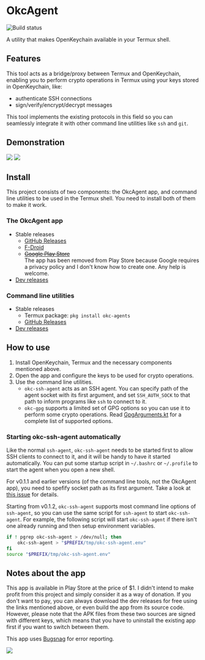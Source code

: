 # OkcAgent

![Build status](https://github.com/DDoSolitary/OkcAgent/workflows/.github/workflows/build.yml/badge.svg)

A utility that makes OpenKeychain available in your Termux shell.

## Features

This tool acts as a bridge/proxy between Termux and OpenKeychain, enabling you to perform crypto operations in Termux using your keys stored in OpenKeychain, like:

- authenticate SSH connections
- sign/verify/encrypt/decrypt messages

This tool implements the existing protocols in this field so you can seamlessly integrate it with other command line utilities like `ssh` and `git`.

## Demonstration

![](https://i.ibb.co/xsSP7X7/okc-ssh-agent-demo.gif)
![](https://i.ibb.co/DYFcYqD/okc-gpg-demo.gif)

## Install

This project consists of two components: the OkcAgent app, and command line utilities to be used in the Termux shell. You need to install both of them to make it work.

### The OkcAgent app

- Stable releases
  - [GitHub Releases](https://github.com/DDoSolitary/OkcAgent/releases)
  - [F-Droid](https://f-droid.org/packages/org.ddosolitary.okcagent/)
  - <del>[Google Play Store](https://play.google.com/store/apps/details?id=org.ddosolitary.okcagent)</del>  
    The app has been removed from Play Store because Google requires a privacy policy and I don't know how to create one. Any help is welcome.
- [Dev releases](https://ddosolitary-builds.sourceforge.io/OkcAgent/)

### Command line utilities

- Stable releases
  - Termux package: `pkg install okc-agents`
  - [GitHub Releases](https://github.com/DDoSolitary/okc-agents/releases)
- [Dev releases](https://ddosolitary-builds.sourceforge.io/okc-agents/)

## How to use

1. Install OpenKeychain, Termux and the necessary components mentioned above.
2. Open the app and configure the keys to be used for crypto operations.
3. Use the command line utilities.
    - `okc-ssh-agent` acts as an SSH agent. You can specify path of the agent socket with its first argument, and set `SSH_AUTH_SOCK` to that path to inform programs like `ssh` to connect to it.
    - `okc-gpg` supports a limited set of GPG options so you can use it to perform some crypto operations. Read [GpgArguments.kt](https://github.com/DDoSolitary/OkcAgent/blob/master/app/src/main/java/org/ddosolitary/okcagent/gpg/GpgArguments.kt) for a complete list of supported options.

### Starting okc-ssh-agent automatically

Like the normal `ssh-agent`, `okc-ssh-agent` needs to be started first to allow SSH clients to connect to it, and it will be handy to have it started automatically. You can put some startup script in `~/.bashrc` or `~/.profile` to start the agent when you open a new shell.

For v0.1.1 and earlier versions (of the command line tools, not the OkcAgent app), you need to spefify socket path as its first argument. Take a look at [this issue](https://github.com/DDoSolitary/okc-agents/issues/2) for details.

Starting from v0.1.2, `okc-ssh-agent` supports most command line options of `ssh-agent`, so you can use the same script for `ssh-agent` to start `okc-ssh-agent`. For example, the following script will start `okc-ssh-agent` if there isn't one already running and then setup environment variables.

```bash
if ! pgrep okc-ssh-agent > /dev/null; then
	okc-ssh-agent > "$PREFIX/tmp/okc-ssh-agent.env"
fi
source "$PREFIX/tmp/okc-ssh-agent.env"
```

## Notes about the app

This app is available in Play Store at the price of $1. I didn't intend to make profit from this project and simply consider it as a way of donation. If you don't want to pay, you can always download the dev releases for free using the links mentioned above, or even build the app from its source code. However, please note that the APK files from these two sources are signed with different keys, which means that you have to uninstall the existing app first if you want to switch between them.

This app uses [Bugsnag](https://www.bugsnag.com/) for error reporting.

[![](https://i.ibb.co/PQy8pkK/bugsnag.png)](https://www.bugsnag.com/)
